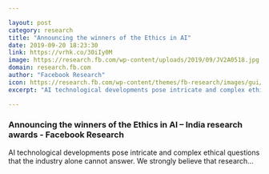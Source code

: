 ```yaml
---

layout: post
category: research
title: "Announcing the winners of the Ethics in AI"
date: 2019-09-20 18:23:30
link: https://vrhk.co/30iIy0M
image: https://research.fb.com/wp-content/uploads/2019/09/JV2A0518.jpg
domain: research.fb.com
author: "Facebook Research"
icon: https://research.fb.com/wp-content/themes/fb-research/images/gui/facebook.ico
excerpt: "AI technological developments pose intricate and complex ethical questions that the industry alone cannot answer. We strongly believe that research…"

---
```


### Announcing the winners of the Ethics in AI – India research awards - Facebook Research

AI technological developments pose intricate and complex ethical questions that the industry alone cannot answer. We strongly believe that research…